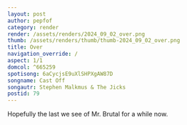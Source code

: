 ```yaml
---
layout: post
author: pepfof
category: render
render: /assets/renders/2024_09_02_over.png
thumb: /assets/renders/thumb/thumb-2024_09_02_over.png
title: Over
navigation_override: /
aspect: 1/1
domcol: ^665259
spotisong: 6aCycjsE9uXlSHPXgAW87D
songname: Cast Off
songautr: Stephen Malkmus & The Jicks
postid: 79
---
```


<!--USER BEGIN 1-->

<!--USER END 1-->

<!--more-->
<!--USER BEGIN 2-->
Hopefully the last we see of Mr. Brutal for a while now.

<!--USER END 2-->

